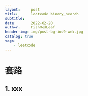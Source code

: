 ```yaml
---
layout:     post
title:      leetcode binary_search
subtitle:   
date:       2022-02-20
author:     FishRedLeaf
header-img: img/post-bg-ios9-web.jpg
catalog: true
tags:
    - leetcode
---
```



# 套路
## 1. xxx
